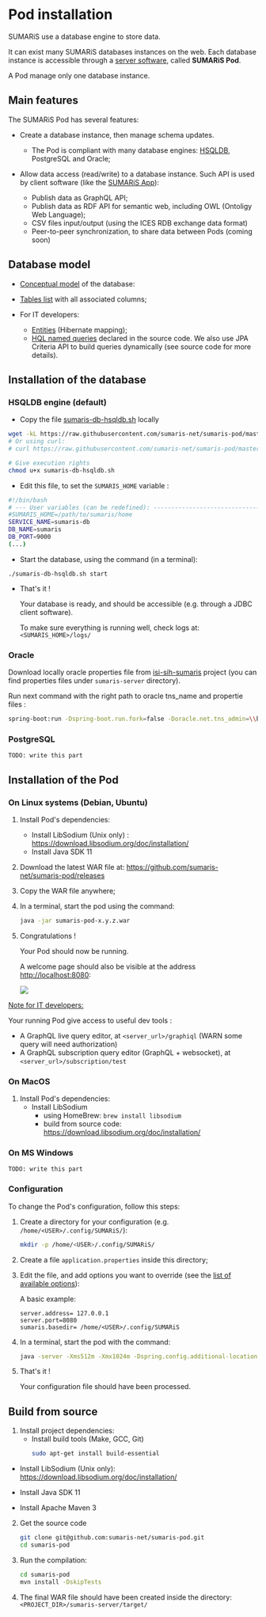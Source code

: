 

# Pod installation

SUMARiS use a database engine to store data.


It can exist many SUMARiS databases instances on the web.
Each database instance is accessible through a [server software](https://en.wikipedia.org/wiki/Server_(computing)), called **SUMARiS Pod**.

A Pod manage only one database instance.

## Main features

The SUMARiS Pod has several features:

 - Create a database instance, then manage schema updates.
    * The Pod is compliant with many database engines: [HSQLDB](http://hsqldb.org/), PostgreSQL and Oracle;

 - Allow data access (read/write) to a database instance. Such API is used by client software (like the [SUMARiS App](./app.md)):
    * Publish data as GraphQL API;
    * Publish data as RDF API for semantic web, including OWL (Ontoligy Web Language);
    * CSV files input/output (using the ICES RDB exchange data format)
    * Peer-to-peer synchronization, to share data between Pods (coming soon) 

## Database model

 - [Conceptual model](doc/model/index.md) of the database:
 - [Tables list](./sumaris-core/hibernate/tables/index.html) with all associated columns;

 - For IT developers: 
    * [Entities](./sumaris-core/hibernate/entities/index.html) (Hibernate mapping);
    * [HQL named queries](./sumaris-core/hibernate/queries/index.html) declared in the source code.
      We also use JPA Criteria API to build queries dynamically (see source code for more details).

## Installation of the database

### HSQLDB engine (default)

- Copy the file [sumaris-db-hsqldb.sh](https://github.com/sumaris-net/sumaris-pod/blob/master/sumaris-server/src/main/assembly/bin/sumaris-db-hsqldb.sh) locally

```bash
wget -kL https://raw.githubusercontent.com/sumaris-net/sumaris-pod/master/sumaris-server/src/main/assembly/bin/sumaris-db-hsqldb.sh
# Or using curl: 
# curl https://raw.githubusercontent.com/sumaris-net/sumaris-pod/master/sumaris-server/src/main/assembly/bin/sumaris-db-hsqldb.sh > sumaris-db-hsqldb.sh  

# Give execution rights
chmod u+x sumaris-db-hsqldb.sh
```

- Edit this file, to set the `SUMARIS_HOME` variable :
```bash
#!/bin/bash
# --- User variables (can be redefined): ---------------------------------------
#SUMARIS_HOME=/path/to/sumaris/home
SERVICE_NAME=sumaris-db
DB_NAME=sumaris
DB_PORT=9000
(...)
```

- Start the database, using the command (in a terminal): 
```
./sumaris-db-hsqldb.sh start
```  

- That's it !
  
  Your database is ready, and should be accessible (e.g. through a JDBC client software).
 
  To make sure everything is running well, check logs at: `<SUMARIS_HOME>/logs/` 

### Oracle

Download locally oracle properties file from [isi-sih-sumaris](https://gitlab.ifremer.fr/dev_ops/shared_docker_image_factory/isi-sih-sumaris) project (you can find properties files under `sumaris-server` directory).

Run next command with the right path to oracle tns_name and propertie files :
```bash
spring-boot:run -Dspring-boot.run.fork=false -Doracle.net.tns_admin=\\brest\tnsnames -Dspring.config.location=path-to-file\application-oracle.properties
```

### PostgreSQL

`TODO: write this part`

## Installation of the Pod

### On Linux systems (Debian, Ubuntu)

 1. Install Pod's dependencies: 
    * Install LibSodium (Unix only) : https://download.libsodium.org/doc/installation/
    * Install Java SDK 11
    
 2. Download the latest WAR file at: https://github.com/sumaris-net/sumaris-pod/releases

 3. Copy the WAR file anywhere;
 
 4. In a terminal, start the pod using the command:
    ```bash
    java -jar sumaris-pod-x.y.z.war
    ``` 

  5. Congratulations ! 
  
     Your Pod should now be running.
     
     A welcome page should also be visible at the address [http://localhost:8080](http://localhost:8080):
     
     ![](./images/pod-screenshot-api.png)

<u>Note for IT developers:</u> 

Your running Pod give access to useful dev tools : 
  - A GraphQL live query editor, at `<server_url>/graphiql` (WARN some query will need authorization) 
  - A GraphQL subscription query editor (GraphQL + websocket), at `<server_url>/subscription/test`

### On MacOS

1. Install Pod's dependencies:
    * Install LibSodium
        * using HomeBrew: `brew install libsodium`
        * build from source code: https://download.libsodium.org/doc/installation/

### On MS Windows

`TODO: write this part`

### Configuration

To change the Pod's configuration, follow this steps:

 1. Create a directory for your configuration (e.g. `/home/<USER>/.config/SUMARiS/`): 
    ```bash
    mkdir -p /home/<USER>/.config/SUMARiS/
    ```
 
 2. Create a file `application.properties` inside this directory;
 
 3. Edit the file, and add options you want to override (see the [list of available options](./config-report.html)):
 
    A basic example:
    ```properties
    server.address= 127.0.0.1
    server.port=8080
    sumaris.basedir= /home/<USER>/.config/SUMARiS
    ```

 4. In a terminal, start the pod with the command:
    ```bash
    java -server -Xms512m -Xmx1024m -Dspring.config.additional-location=/home/<USER>/.config/sumaris/ -jar sumaris-pod-x.y.z.war
    ``` 

 5. That's it !
 
    Your configuration file should have been processed.


## Build from source

 1. Install project dependencies:
    * Install build tools (Make, GCC, Git)
      ```bash 
      sudo apt-get install build-essential
      ```
   * Install LibSodium (Unix only):
     https://download.libsodium.org/doc/installation/

   * Install Java SDK 11

   * Install Apache Maven 3

 2. Get the source code
    ```bash 
    git clone git@github.com:sumaris-net/sumaris-pod.git
    cd sumaris-pod
    ```

 3. Run the compilation:
    ```bash
    cd sumaris-pod
    mvn install -DskipTests
    ```

 4. The final WAR file should have been created inside the directory: `<PROJECT_DIR>/sumaris-server/target/`  
